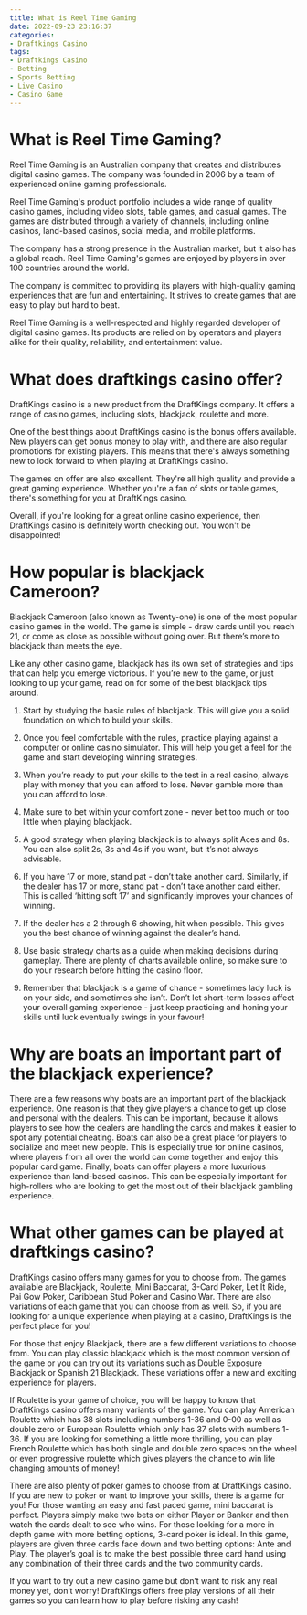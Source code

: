 ```yaml
---
title: What is Reel Time Gaming 
date: 2022-09-23 23:16:37
categories:
- Draftkings Casino
tags:
- Draftkings Casino
- Betting
- Sports Betting
- Live Casino
- Casino Game
---
```



#  What is Reel Time Gaming? 

Reel Time Gaming is an Australian company that creates and distributes digital casino games. The company was founded in 2006 by a team of experienced online gaming professionals.

Reel Time Gaming's product portfolio includes a wide range of quality casino games, including video slots, table games, and casual games. The games are distributed through a variety of channels, including online casinos, land-based casinos, social media, and mobile platforms.

The company has a strong presence in the Australian market, but it also has a global reach. Reel Time Gaming's games are enjoyed by players in over 100 countries around the world.

The company is committed to providing its players with high-quality gaming experiences that are fun and entertaining. It strives to create games that are easy to play but hard to beat.

Reel Time Gaming is a well-respected and highly regarded developer of digital casino games. Its products are relied on by operators and players alike for their quality, reliability, and entertainment value.

#  What does draftkings casino offer? 

DraftKings casino is a new product from the DraftKings company. It offers a range of casino games, including slots, blackjack, roulette and more.

One of the best things about DraftKings casino is the bonus offers available. New players can get bonus money to play with, and there are also regular promotions for existing players. This means that there's always something new to look forward to when playing at DraftKings casino.

The games on offer are also excellent. They're all high quality and provide a great gaming experience. Whether you're a fan of slots or table games, there's something for you at DraftKings casino.

Overall, if you're looking for a great online casino experience, then DraftKings casino is definitely worth checking out. You won't be disappointed!

#  How popular is blackjack Cameroon? 

Blackjack Cameroon (also known as Twenty-one) is one of the most popular casino games in the world. The game is simple - draw cards until you reach 21, or come as close as possible without going over. But there’s more to blackjack than meets the eye.

Like any other casino game, blackjack has its own set of strategies and tips that can help you emerge victorious. If you’re new to the game, or just looking to up your game, read on for some of the best blackjack tips around.

1) Start by studying the basic rules of blackjack. This will give you a solid foundation on which to build your skills.

2) Once you feel comfortable with the rules, practice playing against a computer or online casino simulator. This will help you get a feel for the game and start developing winning strategies.

3) When you’re ready to put your skills to the test in a real casino, always play with money that you can afford to lose. Never gamble more than you can afford to lose.

4) Make sure to bet within your comfort zone - never bet too much or too little when playing blackjack.

5) A good strategy when playing blackjack is to always split Aces and 8s. You can also split 2s, 3s and 4s if you want, but it’s not always advisable.

6) If you have 17 or more, stand pat - don’t take another card. Similarly, if the dealer has 17 or more, stand pat - don’t take another card either. This is called ‘hitting soft 17’ and significantly improves your chances of winning.

7) If the dealer has a 2 through 6 showing, hit when possible. This gives you the best chance of winning against the dealer’s hand.

8) Use basic strategy charts as a guide when making decisions during gameplay. There are plenty of charts available online, so make sure to do your research before hitting the casino floor.

9) Remember that blackjack is a game of chance - sometimes lady luck is on your side, and sometimes she isn’t. Don’t let short-term losses affect your overall gaming experience - just keep practicing and honing your skills until luck eventually swings in your favour!

#  Why are boats an important part of the blackjack experience? 

There are a few reasons why boats are an important part of the blackjack experience. One reason is that they give players a chance to get up close and personal with the dealers. This can be important, because it allows players to see how the dealers are handling the cards and makes it easier to spot any potential cheating. Boats can also be a great place for players to socialize and meet new people. This is especially true for online casinos, where players from all over the world can come together and enjoy this popular card game. Finally, boats can offer players a more luxurious experience than land-based casinos. This can be especially important for high-rollers who are looking to get the most out of their blackjack gambling experience.

#  What other games can be played at draftkings casino?

DraftKings casino offers many games for you to choose from. The games available are Blackjack, Roulette, Mini Baccarat, 3-Card Poker, Let It Ride, Pai Gow Poker, Caribbean Stud Poker and Casino War. There are also variations of each game that you can choose from as well. So, if you are looking for a unique experience when playing at a casino, DraftKings is the perfect place for you!

For those that enjoy Blackjack, there are a few different variations to choose from. You can play classic blackjack which is the most common version of the game or you can try out its variations such as Double Exposure Blackjack or Spanish 21 Blackjack. These variations offer a new and exciting experience for players.

If Roulette is your game of choice, you will be happy to know that DraftKings casino offers many variants of the game. You can play American Roulette which has 38 slots including numbers 1-36 and 0-00 as well as double zero or European Roulette which only has 37 slots with numbers 1-36. If you are looking for something a little more thrilling, you can play French Roulette which has both single and double zero spaces on the wheel or even progressive roulette which gives players the chance to win life changing amounts of money!

There are also plenty of poker games to choose from at DraftKings casino. If you are new to poker or want to improve your skills, there is a game for you! For those wanting an easy and fast paced game, mini baccarat is perfect. Players simply make two bets on either Player or Banker and then watch the cards dealt to see who wins. For those looking for a more in depth game with more betting options, 3-card poker is ideal. In this game, players are given three cards face down and two betting options: Ante and Play. The player’s goal is to make the best possible three card hand using any combination of their three cards and the two community cards.

If you want to try out a new casino game but don’t want to risk any real money yet, don’t worry! DraftKings offers free play versions of all their games so you can learn how to play before risking any cash!